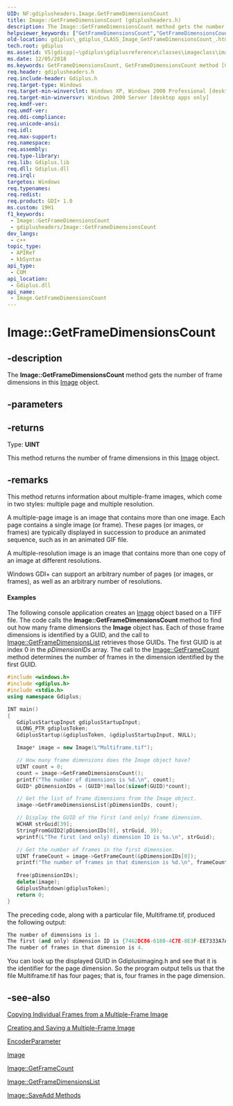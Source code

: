 ```yaml
---
UID: NF:gdiplusheaders.Image.GetFrameDimensionsCount
title: Image::GetFrameDimensionsCount (gdiplusheaders.h)
description: The Image::GetFrameDimensionsCount method gets the number of frame dimensions in this Image object.
helpviewer_keywords: ["GetFrameDimensionsCount","GetFrameDimensionsCount method [GDI+]","GetFrameDimensionsCount method [GDI+]","Image class","Image class [GDI+]","GetFrameDimensionsCount method","Image.GetFrameDimensionsCount","Image::GetFrameDimensionsCount","_gdiplus_CLASS_Image_GetFrameDimensionsCount_","gdiplus._gdiplus_CLASS_Image_GetFrameDimensionsCount_"]
old-location: gdiplus\_gdiplus_CLASS_Image_GetFrameDimensionsCount_.htm
tech.root: gdiplus
ms.assetid: VS|gdicpp|~\gdiplus\gdiplusreference\classes\imageclass\imagemethods\getframedimensionscount.htm
ms.date: 12/05/2018
ms.keywords: GetFrameDimensionsCount, GetFrameDimensionsCount method [GDI+], GetFrameDimensionsCount method [GDI+],Image class, Image class [GDI+],GetFrameDimensionsCount method, Image.GetFrameDimensionsCount, Image::GetFrameDimensionsCount, _gdiplus_CLASS_Image_GetFrameDimensionsCount_, gdiplus._gdiplus_CLASS_Image_GetFrameDimensionsCount_
req.header: gdiplusheaders.h
req.include-header: Gdiplus.h
req.target-type: Windows
req.target-min-winverclnt: Windows XP, Windows 2000 Professional [desktop apps only]
req.target-min-winversvr: Windows 2000 Server [desktop apps only]
req.kmdf-ver: 
req.umdf-ver: 
req.ddi-compliance: 
req.unicode-ansi: 
req.idl: 
req.max-support: 
req.namespace: 
req.assembly: 
req.type-library: 
req.lib: Gdiplus.lib
req.dll: Gdiplus.dll
req.irql: 
targetos: Windows
req.typenames: 
req.redist: 
req.product: GDI+ 1.0
ms.custom: 19H1
f1_keywords:
 - Image::GetFrameDimensionsCount
 - gdiplusheaders/Image::GetFrameDimensionsCount
dev_langs:
 - c++
topic_type:
 - APIRef
 - kbSyntax
api_type:
 - COM
api_location:
 - Gdiplus.dll
api_name:
 - Image.GetFrameDimensionsCount
---
```


# Image::GetFrameDimensionsCount


## -description

The <b>Image::GetFrameDimensionsCount</b> method gets the number of frame dimensions in this 
			<a href="https://docs.microsoft.com/windows/desktop/api/gdiplusheaders/nl-gdiplusheaders-image">Image</a> object.

## -parameters

## -returns

Type: <b>UINT</b>

This method returns the number of frame dimensions in this 
						<a href="https://docs.microsoft.com/windows/desktop/api/gdiplusheaders/nl-gdiplusheaders-image">Image</a> object.

## -remarks

This method returns information about multiple-frame images, which come in two styles: multiple page and multiple resolution. 

A multiple-page image is an image that contains more than one image. Each page contains a single image (or frame). These pages (or images, or frames) are typically displayed in succession to produce an animated sequence, such as in an animated GIF file. 

A multiple-resolution image is an image that contains more than one copy of an image at different resolutions.

Windows GDI+ can support an arbitrary number of pages (or images, or frames), as well as an arbitrary number of resolutions.


#### Examples



The following console application creates an 
						<a href="https://docs.microsoft.com/windows/desktop/api/gdiplusheaders/nl-gdiplusheaders-image">Image</a> object based on a TIFF file. The code calls the <b>Image::GetFrameDimensionsCount</b> method to find out how many frame dimensions the 
						<b>Image</b> object has. Each of those frame dimensions is identified by a 
						GUID, and the call to <a href="https://docs.microsoft.com/windows/desktop/api/gdiplusheaders/nf-gdiplusheaders-image-getframedimensionslist">Image::GetFrameDimensionsList</a> retrieves those 
						GUIDs. The first 
						GUID is at index 0 in the 
						<i>pDimensionIDs</i> array. The call to the <a href="https://docs.microsoft.com/windows/desktop/api/gdiplusheaders/nf-gdiplusheaders-image-getframecount">Image::GetFrameCount</a> method determines the number of frames in the dimension identified by the first 
						GUID.


```cpp
#include <windows.h>
#include <gdiplus.h>
#include <stdio.h>
using namespace Gdiplus;

INT main()
{
   GdiplusStartupInput gdiplusStartupInput;
   ULONG_PTR gdiplusToken;
   GdiplusStartup(&gdiplusToken, &gdiplusStartupInput, NULL);

   Image* image = new Image(L"Multiframe.tif");

   // How many frame dimensions does the Image object have?
   UINT count = 0;
   count = image->GetFrameDimensionsCount();
   printf("The number of dimensions is %d.\n", count);
   GUID* pDimensionIDs = (GUID*)malloc(sizeof(GUID)*count);

   // Get the list of frame dimensions from the Image object.
   image->GetFrameDimensionsList(pDimensionIDs, count);

   // Display the GUID of the first (and only) frame dimension.
   WCHAR strGuid[39];
   StringFromGUID2(pDimensionIDs[0], strGuid, 39);
   wprintf(L"The first (and only) dimension ID is %s.\n", strGuid);

   // Get the number of frames in the first dimension.
   UINT frameCount = image->GetFrameCount(&pDimensionIDs[0]);
   printf("The number of frames in that dimension is %d.\n", frameCount);
    
   free(pDimensionIDs);
   delete(image);
   GdiplusShutdown(gdiplusToken);
   return 0;
}
```


The preceding code, along with a particular file, Multiframe.tif, produced the following output:


```cpp
The number of dimensions is 1.
The first (and only) dimension ID is {7462DC86-6180-4C7E-8E3F-EE7333A7A483}.
The number of frames in that dimension is 4.
```


You can look up the displayed GUID in Gdiplusimaging.h and see that it is the identifier for the page dimension. So the program output tells us that the file Multiframe.tif has four pages; that is, four frames in the page dimension.

<div class="code"></div>

## -see-also

<a href="https://docs.microsoft.com/windows/desktop/gdiplus/-gdiplus-copying-individual-frames-from-a-multiple-frame-image-use">Copying Individual Frames from a Multiple-Frame Image</a>



<a href="https://docs.microsoft.com/windows/desktop/gdiplus/-gdiplus-creating-and-saving-a-multiple-frame-image-use">Creating and Saving a Multiple-Frame Image</a>



<a href="https://docs.microsoft.com/previous-versions/ms534434(v=vs.85)">EncoderParameter</a>



<a href="https://docs.microsoft.com/windows/desktop/api/gdiplusheaders/nl-gdiplusheaders-image">Image</a>



<a href="https://docs.microsoft.com/windows/desktop/api/gdiplusheaders/nf-gdiplusheaders-image-getframecount">Image::GetFrameCount</a>



<a href="https://docs.microsoft.com/windows/desktop/api/gdiplusheaders/nf-gdiplusheaders-image-getframedimensionslist">Image::GetFrameDimensionsList</a>



<a href="https://docs.microsoft.com/windows/desktop/api/gdiplusheaders/nf-gdiplusheaders-image-saveadd(inimage_inconstencoderparameters)">Image::SaveAdd Methods</a>

